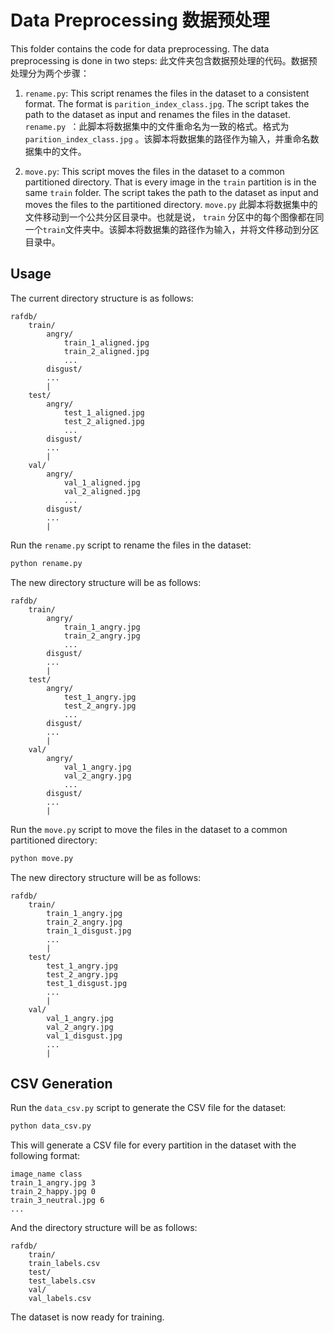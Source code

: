 # Data Preprocessing  数据预处理

This folder contains the code for data preprocessing. The data preprocessing is done in two steps:
此文件夹包含数据预处理的代码。数据预处理分为两个步骤：


1. `rename.py`: This script renames the files in the dataset to a consistent format. The format is `parition_index_class.jpg`. The script takes the path to the dataset as input and renames the files in the dataset.
`rename.py `：此脚本将数据集中的文件重命名为一致的格式。格式为 `parition_index_class.jpg` 。该脚本将数据集的路径作为输入，并重命名数据集中的文件。


2. `move.py`: This script moves the files in the dataset to a common partitioned directory. That is every image in the `train` partition is in the same `train` folder. The script takes the path to the dataset as input and moves the files to the partitioned directory.
`move.py` 此脚本将数据集中的文件移动到一个公共分区目录中。也就是说， `train` 分区中的每个图像都在同一个`train`文件夹中。该脚本将数据集的路径作为输入，并将文件移动到分区目录中。

## Usage

The current directory structure is as follows:

```
rafdb/
    train/
        angry/
            train_1_aligned.jpg
            train_2_aligned.jpg
            ...
        disgust/
        ...
        |
    test/
        angry/
            test_1_aligned.jpg
            test_2_aligned.jpg
            ...
        disgust/
        ...
        |
    val/
        angry/
            val_1_aligned.jpg
            val_2_aligned.jpg
            ...
        disgust/
        ...
        |
```

Run the `rename.py` script to rename the files in the dataset:

```bash
python rename.py
```

The new directory structure will be as follows:

```
rafdb/
    train/
        angry/
            train_1_angry.jpg
            train_2_angry.jpg
            ...
        disgust/
        ...
        |
    test/
        angry/
            test_1_angry.jpg
            test_2_angry.jpg
            ...
        disgust/
        ...
        |
    val/
        angry/
            val_1_angry.jpg
            val_2_angry.jpg
            ...
        disgust/
        ...
        |
```

Run the `move.py` script to move the files in the dataset to a common partitioned directory:

```bash
python move.py
```

The new directory structure will be as follows:

```
rafdb/
    train/
        train_1_angry.jpg
        train_2_angry.jpg
        train_1_disgust.jpg
        ...
        |
    test/
        test_1_angry.jpg
        test_2_angry.jpg
        test_1_disgust.jpg
        ...
        |
    val/
        val_1_angry.jpg
        val_2_angry.jpg
        val_1_disgust.jpg
        ...
        |
```

## CSV Generation

Run the `data_csv.py` script to generate the CSV file for the dataset:

```bash
python data_csv.py
```

This will generate a CSV file for every partition in the dataset with the following format:

```
image_name class
train_1_angry.jpg 3
train_2_happy.jpg 0
train_3_neutral.jpg 6
...
```

And the directory structure will be as follows:

```
rafdb/
    train/
    train_labels.csv
    test/
    test_labels.csv
    val/
    val_labels.csv
```

The dataset is now ready for training.